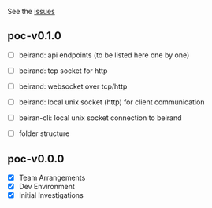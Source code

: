 
See the [issues](https://git.rlab.io/poc/beiran/issues)

## poc-v0.1.0

 - [ ] beirand: api endpoints (to be listed here one by one)

 - [ ] beirand: tcp socket for http
 - [ ] beirand: websocket over tcp/http
 - [ ] beirand: local unix socket (http) for client communication
 - [ ] beiran-cli: local unix socket connection to beirand
 - [ ] folder structure

## poc-v0.0.0

 - [x] Team Arrangements
 - [x] Dev Environment
 - [x] Initial Investigations
